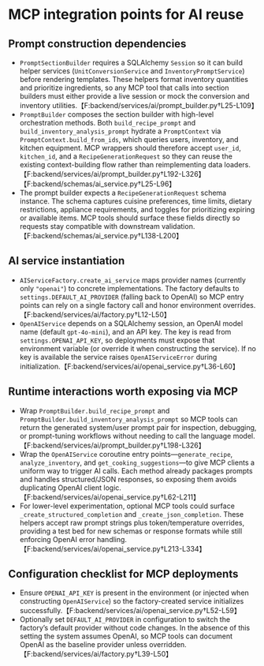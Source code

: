 # MCP integration points for AI reuse

## Prompt construction dependencies
- `PromptSectionBuilder` requires a SQLAlchemy `Session` so it can build helper services (`UnitConversionService` and `InventoryPromptService`) before rendering templates. These helpers format inventory quantities and prioritize ingredients, so any MCP tool that calls into section builders must either provide a live session or mock the conversion and inventory utilities.【F:backend/services/ai/prompt_builder.py†L25-L109】
- `PromptBuilder` composes the section builder with high-level orchestration methods. Both `build_recipe_prompt` and `build_inventory_analysis_prompt` hydrate a `PromptContext` via `PromptContext.build_from_ids`, which queries users, inventory, and kitchen equipment. MCP wrappers should therefore accept `user_id`, `kitchen_id`, and a `RecipeGenerationRequest` so they can reuse the existing context-building flow rather than reimplementing data loaders.【F:backend/services/ai/prompt_builder.py†L192-L326】【F:backend/schemas/ai_service.py†L25-L96】
- The prompt builder expects a `RecipeGenerationRequest` schema instance. The schema captures cuisine preferences, time limits, dietary restrictions, appliance requirements, and toggles for prioritizing expiring or available items. MCP tools should surface these fields directly so requests stay compatible with downstream validation.【F:backend/schemas/ai_service.py†L138-L200】

## AI service instantiation
- `AIServiceFactory.create_ai_service` maps provider names (currently only `"openai"`) to concrete implementations. The factory defaults to `settings.DEFAULT_AI_PROVIDER` (falling back to OpenAI) so MCP entry points can rely on a single factory call and honor environment overrides.【F:backend/services/ai/factory.py†L12-L50】
- `OpenAIService` depends on a SQLAlchemy session, an OpenAI model name (default `gpt-4o-mini`), and an API key. The key is read from `settings.OPENAI_API_KEY`, so deployments must expose that environment variable (or override it when constructing the service). If no key is available the service raises `OpenAIServiceError` during initialization.【F:backend/services/ai/openai_service.py†L36-L60】

## Runtime interactions worth exposing via MCP
- Wrap `PromptBuilder.build_recipe_prompt` and `PromptBuilder.build_inventory_analysis_prompt` so MCP tools can return the generated system/user prompt pair for inspection, debugging, or prompt-tuning workflows without needing to call the language model.【F:backend/services/ai/prompt_builder.py†L198-L326】
- Wrap the `OpenAIService` coroutine entry points—`generate_recipe`, `analyze_inventory`, and `get_cooking_suggestions`—to give MCP clients a uniform way to trigger AI calls. Each method already packages prompts and handles structured/JSON responses, so exposing them avoids duplicating OpenAI client logic.【F:backend/services/ai/openai_service.py†L62-L211】
- For lower-level experimentation, optional MCP tools could surface `_create_structured_completion` and `_create_json_completion`. These helpers accept raw prompt strings plus token/temperature overrides, providing a test bed for new schemas or response formats while still enforcing OpenAI error handling.【F:backend/services/ai/openai_service.py†L213-L334】

## Configuration checklist for MCP deployments
- Ensure `OPENAI_API_KEY` is present in the environment (or injected when constructing `OpenAIService`) so the factory-created service initializes successfully.【F:backend/services/ai/openai_service.py†L52-L59】
- Optionally set `DEFAULT_AI_PROVIDER` in configuration to switch the factory’s default provider without code changes. In the absence of this setting the system assumes OpenAI, so MCP tools can document OpenAI as the baseline provider unless overridden.【F:backend/services/ai/factory.py†L39-L50】
